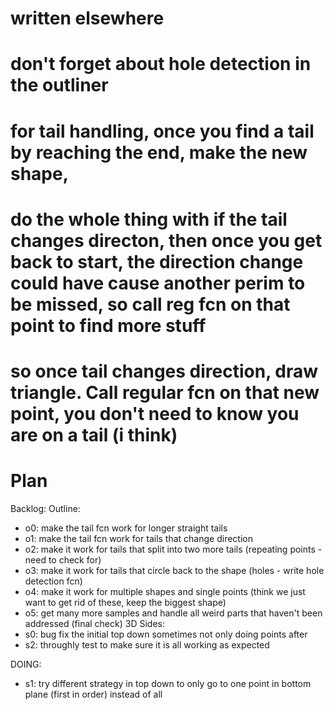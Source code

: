 # written elsewhere

# don't forget about hole detection in the outliner

# for tail handling, once you find a tail by reaching the end, make the new shape,

# do the whole thing with if the tail changes directon, then once you get back to start, the direction change could have cause another perim to be missed, so call reg fcn on that point to find more stuff

# so once tail changes direction, draw triangle. Call regular fcn on that new point, you don't need to know you are on a tail (i think)

# Plan

Backlog:
Outline:

- o0: make the tail fcn work for longer straight tails
- o1: make the tail fcn work for tails that change direction
- o2: make it work for tails that split into two more tails (repeating points - need to check for)
- o3: make it work for tails that circle back to the shape (holes - write hole detection fcn)
- o4: make it work for multiple shapes and single points (think we just want to get rid of these, keep the biggest shape)
- o5: get many more samples and handle all weird parts that haven't been addressed (final check)
  3D Sides:
- s0: bug fix the initial top down sometimes not only doing points after
- s2: throughly test to make sure it is all working as expected

DOING:

- s1: try different strategy in top down to only go to one point in bottom plane (first in order) instead of all
